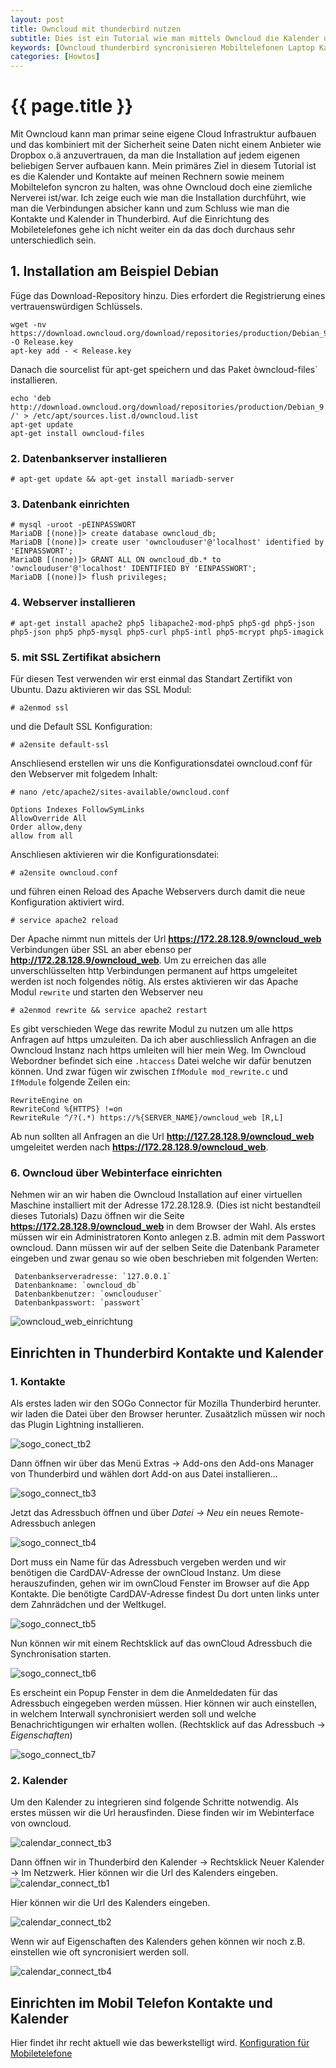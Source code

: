 ```yaml
---
layout: post
title: Owncloud mit thunderbird nutzen
subtitle: Dies ist ein Tutorial wie man mittels Owncloud die Kalender und Kontakte zwischen Rechnern und Mobiltelefonen syncronisieren kann.
keywords: [Owncloud thunderbird syncronisieren Mobiltelefonen Laptop Kalender Kontakte]
categories: [Howtos]
---
```

# {{ page.title }}

Mit Owncloud kann man primar seine eigene Cloud Infrastruktur aufbauen und das kombiniert mit der Sicherheit seine Daten nicht einem Anbieter wie Dropbox o.ä anzuvertrauen, da man die Installation auf jedem eigenen beliebigen Server aufbauen kann. Mein primäres Ziel in diesem Tutorial ist es die Kalender und Kontakte auf meinen Rechnern sowie meinem Mobiltelefon syncron zu halten, was ohne Owncloud doch eine ziemliche Nerverei ist/war. Ich zeige euch wie man die Installation durchführt, wie man die Verbindungen absicher kann und zum Schluss wie man die Kontakte und Kalender in Thunderbird. Auf die Einrichtung des Mobiletelefones gehe ich nicht weiter ein da das doch durchaus sehr unterschiedlich sein.

## 1\. Installation am Beispiel Debian
Füge das Download-Repository hinzu. Dies erfordert die Registrierung eines vertrauenswürdigen Schlüssels.
```
wget -nv https://download.owncloud.org/download/repositories/production/Debian_9.0/Release.key -O Release.key
apt-key add - < Release.key
```
Danach die sourcelist für apt-get speichern und das Paket òwncloud-files` installieren.

```
echo 'deb http://download.owncloud.org/download/repositories/production/Debian_9.0/ /' > /etc/apt/sources.list.d/owncloud.list
apt-get update
apt-get install owncloud-files
```

### 2\. Datenbankserver installieren

```
# apt-get update && apt-get install mariadb-server
```

### 3\. Datenbank einrichten

```
# mysql -uroot -pEINPASSWORT
MariaDB [(none)]> create database owncloud_db;
MariaDB [(none)]> create user 'ownclouduser'@'localhost' identified by 'EINPASSWORT';
MariaDB [(none)]> GRANT ALL ON owncloud_db.* to 'ownclouduser'@'localhost' IDENTIFIED BY 'EINPASSWORT';
MariaDB [(none)]> flush privileges;
```

### 4\. Webserver installieren

```
# apt-get install apache2 php5 libapache2-mod-php5 php5-gd php5-json php5-json php5 php5-mysql php5-curl php5-intl php5-mcrypt php5-imagick
```

### 5\. mit SSL Zertifikat absichern

Für diesen Test verwenden wir erst einmal das Standart Zertifikt von Ubuntu. Dazu aktivieren wir das SSL Modul:

```
# a2enmod ssl
```

und die Default SSL Konfiguration:

```
# a2ensite default-ssl
```

Anschliesend erstellen wir uns die Konfigurationsdatei owncloud.conf für den Webserver mit folgedem Inhalt:

```
# nano /etc/apache2/sites-available/owncloud.conf
```

```
Options Indexes FollowSymLinks
AllowOverride All
Order allow,deny
allow from all
```

Anschliesen aktivieren wir die Konfigurationsdatei:

```
# a2ensite owncloud.conf
```

und führen einen Reload des Apache Webservers durch damit die neue Konfiguration aktiviert wird.

```
# service apache2 reload
```

Der Apache nimmt nun mittels der Url **https://172.28.128.9/owncloud_web** Verbindungen über SSL an aber ebenso per **http://172.28.128.9/owncloud_web**. Um zu erreichen das alle unverschlüsselten http Verbindungen permanent auf https umgeleitet werden ist noch folgendes nötig. Als erstes aktivieren wir das Apache Modul `rewrite` und starten den Webserver neu

```
# a2enmod rewrite && service apache2 restart
```

Es gibt verschieden Wege das rewrite Modul zu nutzen um alle https Anfragen auf https umzuleiten. Da ich aber auschliesslich Anfragen an die Owncloud Instanz nach https umleiten will hier mein Weg. Im Owncloud Webordner befindet sich eine `.htaccess` Datei welche wir dafür benutzen können. Und zwar fügen wir zwischen `IfModule mod_rewrite.c` und `IfModule` folgende Zeilen ein:

```
RewriteEngine on
RewriteCond %{HTTPS} !=on
RewriteRule ^/?(.*) https://%{SERVER_NAME}/owncloud_web [R,L]
```

Ab nun sollten all Anfragen an die Url **http://127.28.128.9/owncloud_web** umgeleitet werden nach **https://172.28.128.9/owncloud_web**.

### 6\. Owncloud über Webinterface einrichten

Nehmen wir an wir haben die Owncloud Installation auf einer virtuellen Maschine installiert mit der Adresse 172.28.128.9. (Dies ist nicht bestandteil dieses Tutorials) Dazu öffnen wir die Seite **https://172.28.128.9/owncloud_web** in dem Browser der Wahl. Als erstes müssen wir ein Administratoren Konto anlegen z.B. admin mit dem Passwort owncloud. Dann müssen wir auf der selben Seite die Datenbank Parameter eingeben und zwar genau so wie oben beschrieben mit folgenden Werten:

```
 Datenbankserveradresse: `127.0.0.1`
 Datenbankname: `owncloud_db`
 Datenbankbenutzer: `ownclouduser`
 Datenbankpasswort: `passwort`
```

![owncloud_web_einrichtung](../../img/owncloud_web_einrichtung-300x222.webp)

## Einrichten in Thunderbird Kontakte und Kalender

### 1\. Kontakte

Als erstes laden wir den SOGo Connector für Mozilla Thunderbird herunter. wir laden die Datei über den Browser herunter. Zusaätzlich müssen wir noch das Plugin Lightning installieren.

![sogo_conect_tb2](../../img/sogo_conect_tb2-300x218.webp)

Dann öffnen wir über das Menü Extras -> Add-ons den Add-ons Manager von Thunderbird und wählen dort Add-on aus Datei installieren…

![sogo_connect_tb3](../../img/sogo_connect_tb3-300x49.webp)

Jetzt das Adressbuch öffnen und über _Datei -> Neu_ ein neues Remote-Adressbuch anlegen

![sogo_connect_tb4](../../img/sogo_connect_tb4-300x147.webp)

Dort muss ein Name für das Adressbuch vergeben werden und wir benötigen die CardDAV-Adresse der ownCloud Instanz. Um diese herauszufinden, gehen wir im ownCloud Fenster im Browser auf die App Kontakte. Die benötigte CardDAV-Adresse findest Du dort unten links unter dem Zahnrädchen und der Weltkugel.

![sogo_connect_tb5](../../img/sogo_connect_tb5.webp)

Nun können wir mit einem Rechtsklick auf das ownCloud Adressbuch die Synchronisation starten.

![sogo_connect_tb6](../../img/sogo_connect_tb6-300x164.webp)

Es erscheint ein Popup Fenster in dem die Anmeldedaten für das Adressbuch eingegeben werden müssen. Hier können wir auch einstellen, in welchem Interwall synchronisiert werden soll und welche Benachrichtigungen wir erhalten wollen. (Rechtsklick auf das Adressbuch -> _Eigenschaften_)

![sogo_connect_tb7](../../img/sogo_connect_tb7-300x167.webp)

### 2\. Kalender

Um den Kalender zu integrieren sind folgende Schritte notwendig. Als erstes müssen wir die Url herausfinden. Diese finden wir im Webinterface von owncloud.

![calendar_connect_tb3](../../img/calendar_connect_tb3.webp)

Dann öffnen wir in Thunderbird den Kalender -> Rechtsklick Neuer Kalender -> Im Netzwerk. Hier können wir die Url des Kalenders eingeben. ![calendar_connect_tb1](../../img/calendar_connect_tb1-300x223.webp)

Hier können wir die Url des Kalenders eingeben.

![calendar_connect_tb2](../../img/calendar_connect_tb2-300x219.webp)

Wenn wir auf Eigenschaften des Kalenders gehen können wir noch z.B. einstellen wie oft syncronisiert werden soll.

![calendar_connect_tb4](../../img/calendar_connect_tb4-300x179.webp)

## Einrichten im Mobil Telefon Kontakte und Kalender

Hier findet ihr recht aktuell wie das bewerkstelligt wird. [Konfiguration für Mobiletelefone](https://www.connect.de/ratgeber/konfiguration-caldav-und-carddav-1540275.html)
